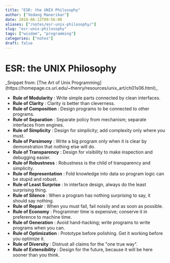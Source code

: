 ```yaml
---
title: "ESR: the UNIX Philosophy"
author: ["Vedang Manerikar"]
date: 2018-06-12T09:56:00
aliases: ["/notes/esr-unix-philosophy/"]
slug: "esr-unix-philosophy"
tags: ["wisdom", "programming"]
categories: ["notes"]
draft: false
---
```


<div class="ox-neuron-main">
<div class="ox-neuron-article">
<h1 class="ox-neuron-article-heading">ESR: the UNIX Philosophy</h1>
<div class="ox-neuron-article-contents">
_Snippet from: [The Art of Unix Programming](https://homepage.cs.uri.edu/~thenry/resources/unix_art/ch01s06.html)_

-   **Rule of Modularity** : Write simple parts connected by clean interfaces.
-   **Rule of Clarity** : Clarity is better than cleverness.
-   **Rule of Composition** : Design programs to be connected to other programs.
-   **Rule of Separation** : Separate policy from mechanism; separate interfaces from engines.
-   **Rule of Simplicity** : Design for simplicity; add complexity only where you must.
-   **Rule of Parsimony** : Write a big program only when it is clear by demonstration that nothing else will do.
-   **Rule of Transparency** : Design for visibility to make inspection and debugging easier.
-   **Rule of Robustness** : Robustness is the child of transparency and simplicity.
-   **Rule of Representation** : Fold knowledge into data so program logic can be stupid and robust.
-   **Rule of Least Surprise** : In interface design, always do the least surprising thing.
-   **Rule of Silence** : When a program has nothing surprising to say, it should say nothing.
-   **Rule of Repair** : When you must fail, fail noisily and as soon as possible.
-   **Rule of Economy** : Programmer time is expensive; conserve it in preference to machine time.
-   **Rule of Generation** : Avoid hand-hacking; write programs to write programs when you can.
-   **Rule of Optimization** : Prototype before polishing. Get it working before you optimize it.
-   **Rule of Diversity** : Distrust all claims for the "one true way".
-   **Rule of Extensibility** : Design for the future, because it will be here sooner than you think.

</div>
</div>
</div>
